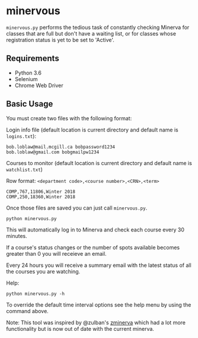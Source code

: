 # minervous

`minervous.py` performs the tedious task of constantly checking Minerva for classes that are full but don't have a waiting list, or for classes whose registration status is yet to be set to 'Active'.

## Requirements

* Python 3.6
* Selenium
* Chrome Web Driver

## Basic Usage

You must create two files with the following format:

Login info file (default location is current directory and default name is `logins.txt`): 

```
bob.loblaw@mail.mcgill.ca bobpassword1234
bob.loblaw@gmail.com bobgmailpw1234 
```

Courses to monitor (default location is current directory and default name is `watchlist.txt`)

Row format: `<department code>,<course number>,<CRN>,<term>`

```
COMP,767,11806,Winter 2018
COMP,250,18360,Winter 2018
```

Once those files are saved you can just call `minervous.py`.

```
python minervous.py
```

This will automatically log in to Minerva and check each course every 30 minutes.

If a course's status changes or the number of spots available becomes greater than 0 you will receieve an email.

Every 24 hours you will receive a summary email with the latest status of all the courses you are watching.

Help:

```
python minervous.py -h
```

To override the default time interval options see the help menu by using the command above.

Note: This tool was inspired by @zulban's [zminerva](https://github.com/Zulban/zminerva) which had a lot more functionality but is now out of date with the current minerva. 


